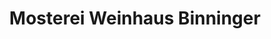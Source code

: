 ---
title: "Mosterei Weinhaus Binninger"
url: /gunzenhausen/mosterei-weinhaus-binninger/
shop: Getränke
---